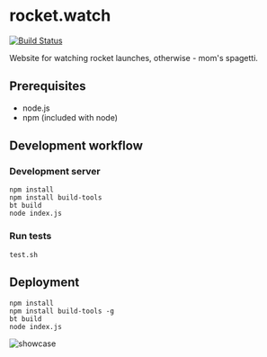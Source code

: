 # rocket.watch

[![Build Status](https://travis-ci.com/yasiupl/rocket.watch.svg?branch=master)](https://travis-ci.com/yasiupl/rocket.watch)

Website for watching rocket launches, otherwise - mom's spagetti.

## Prerequisites
- node.js
- npm (included with node)

## Development workflow
### Development server
```
npm install
npm install build-tools
bt build
node index.js
```
### Run tests
```
test.sh
```
## Deployment
```
npm install
npm install build-tools -g
bt build
node index.js
```

![showcase](https://i.imgur.com/qJ6fE74.png)

